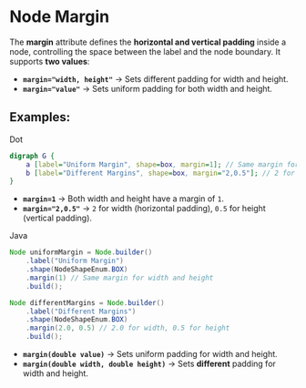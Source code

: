 # Node Margin

The **margin** attribute defines the **horizontal and vertical padding** inside a node, controlling the space between the label and the node boundary. It supports **two values**:

- **`margin="width, height"`** → Sets different padding for width and height.
- **`margin="value"`** → Sets uniform padding for both width and height.

## Examples:

Dot

```dot
digraph G {
    a [label="Uniform Margin", shape=box, margin=1]; // Same margin for width and height
    b [label="Different Margins", shape=box, margin="2,0.5"]; // 2 for width, 0.5 for height
}
```

- **`margin=1`** → Both width and height have a margin of `1`.
- **`margin="2,0.5"`** → `2` for width (horizontal padding), `0.5` for height (vertical padding).

Java

```java
Node uniformMargin = Node.builder()
    .label("Uniform Margin")
    .shape(NodeShapeEnum.BOX)
    .margin(1) // Same margin for width and height
    .build();

Node differentMargins = Node.builder()
    .label("Different Margins")
    .shape(NodeShapeEnum.BOX)
    .margin(2.0, 0.5) // 2.0 for width, 0.5 for height
    .build();
```

- **`margin(double value)`** → Sets uniform padding for width and height.
- **`margin(double width, double height)`** → Sets **different** padding for width and height.